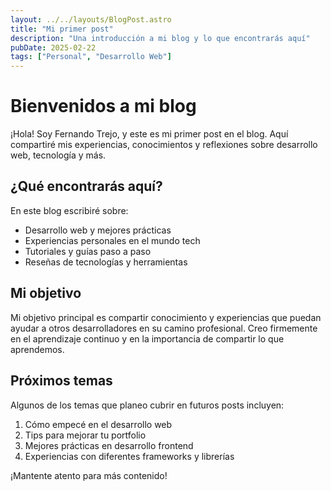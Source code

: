 ```yaml
---
layout: ../../layouts/BlogPost.astro
title: "Mi primer post"
description: "Una introducción a mi blog y lo que encontrarás aquí"
pubDate: 2025-02-22
tags: ["Personal", "Desarrollo Web"]
---
```


# Bienvenidos a mi blog

¡Hola! Soy Fernando Trejo, y este es mi primer post en el blog. Aquí compartiré mis experiencias, conocimientos y reflexiones sobre desarrollo web, tecnología y más.

## ¿Qué encontrarás aquí?

En este blog escribiré sobre:

- Desarrollo web y mejores prácticas
- Experiencias personales en el mundo tech
- Tutoriales y guías paso a paso
- Reseñas de tecnologías y herramientas

## Mi objetivo

Mi objetivo principal es compartir conocimiento y experiencias que puedan ayudar a otros desarrolladores en su camino profesional. Creo firmemente en el aprendizaje continuo y en la importancia de compartir lo que aprendemos.

## Próximos temas

Algunos de los temas que planeo cubrir en futuros posts incluyen:

1. Cómo empecé en el desarrollo web
2. Tips para mejorar tu portfolio
3. Mejores prácticas en desarrollo frontend
4. Experiencias con diferentes frameworks y librerías

¡Mantente atento para más contenido!
